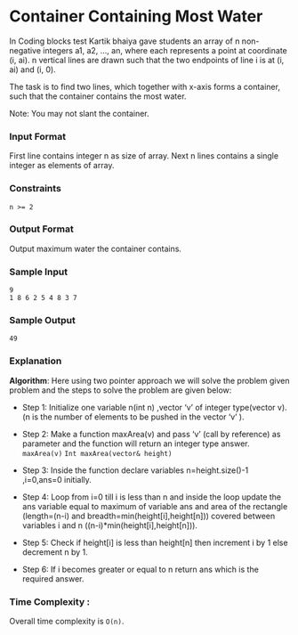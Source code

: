 # Container Containing Most Water

In Coding blocks test Kartik bhaiya gave students an array of n non-negative integers a1, a2, ..., an, where each represents a point at coordinate (i, ai). n vertical lines are drawn such that the two endpoints of line i is at (i, ai) and (i, 0).

The task is to find two lines, which together with x-axis forms a container, such that the container contains the most water.

Note: You may not slant the container.

### Input Format

First line contains integer n as size of array. Next n lines contains a single integer as elements of array.

### Constraints

```
n >= 2
```

### Output Format

Output maximum water the container contains.

### Sample Input

```
9
1 8 6 2 5 4 8 3 7
```

### Sample Output

```
49
```

### Explanation

**Algorithm**: Here using two pointer approach we will solve the problem given problem and the steps to solve the problem are given below:

- Step 1: Initialize one variable n(int n) ,vector ‘v’ of integer type(vector v).(n is the number of elements to be pushed in the vector ‘v’ ).

- Step 2: Make a function maxArea(v) and pass ‘v’ (call by reference) as parameter and the function will return an integer type answer.
  `maxArea(v)`
  `Int maxArea(vector& height)`

- Step 3: Inside the function declare variables n=height.size()-1 ,i=0,ans=0 initially.

- Step 4: Loop from i=0 till i is less than n and inside the loop update the ans variable equal to maximum of variable ans and area of the rectangle (length=(n-i) and breadth=min(height[i],height[n])) covered between variables i and n ((n-i)\*min(height[i],height[n])).

- Step 5: Check if height[i] is less than height[n] then increment i by 1 else decrement n by 1.

- Step 6: If i becomes greater or equal to n return ans which is the required answer.

### Time Complexity :

Overall time complexity is `O(n)`.
